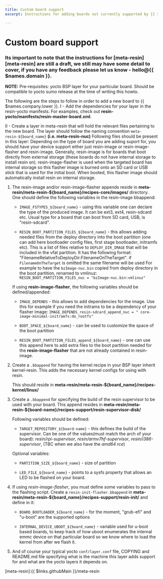 ```yaml
---
title: Custom board support
excerpt: Instructions for adding boards not currently supported by {{ $names.company.lower }}

---
```


# Custom board support

### Its important to note that the instructions for [meta-resin][meta-resin] are still a draft, we still may have some detail to cover, if you have any feedback please let us know - hello@{{ $names.domain }}.

__NOTE:__ Pre-requisites: yocto BSP layer for your particular board. Should be compatible to yocto sumo release at the time of writing this howto.

The following are the steps to follow in order to add a new board to {{ $names.company.lower }}.
I - Add the dependencies for your layer in the resin-yocto manifests. For examples, check out **resin-yocto/manifests/resin-master-board.xml**.

II - Create a layer in meta-resin that will hold the relevant files pertaining to the new board. The layer should follow the naming convention `meta-resin-${board_name}` **(i.e. meta-resin-nuc)**
Following files should be present in this layer:
Depending on the type of board you are adding suport for, you should have your device support either just resin-image or resin-image-flasher and resin-image. Generally, resin-image is for boards that boot directly from external storage (these boards do not have internal storage to install resin on). resin-image-flasher is used when the targeted board has internal storage so this flasher image is burned onto an SD card or USB stick that is used for the initial boot. When booted, this flasher image should automatically install resin on internal storage.

1. The resin-image and/or resin-image-flasher appends reside in **meta-resin/meta-resin-${board_name}/recipes-core/images/** directory.
One should define the following variables in the resin-image bbappend:

	- `IMAGE_FSTYPES_${board_name}` - using this variable one can declare the type of the produced image. It can be ext3, ext4, resin-sdcard etc. Usual type for a board that can boot from SD card, USB, is "resin-sdcard".

	- `RESIN_BOOT_PARTITION_FILES_${board_name}` - this allows adding needed files from the deploy directory into the boot partition (one can add here bootloader config files, first stage bootloader, initramfs etc).
	This is a list of files relative to `DEPLOY_DIR_IMAGE` that will be included in the vfat partition. It has the following format: "FilenameRelativeToDeployDir:FilenameOnTheTarget". if `FilenameOnTheTarget` is omitted the same filename will be used
	For example to have the `bzImage-nuc.bin` copied from deploy directory in the boot partition, renamed to vmlinuz: `RESIN_BOOT_PARTITION_FILES_nuc = "bzImage-nuc.bin:vmlinuz"`

	If using **resin-image-flasher**, the following variables should be defined/appended:

	- `IMAGE_DEPENDS` - this allows to add dependencies for the image. Use this for example if you need the initrams to be a dependency of your flasher image: `IMAGE_DEPENDS_resin-sdcard_append_nuc = " core-image-minimal-initramfs:do_rootfs"`

	- `BOOT_SPACE_${board_name}` - can be used to customize the space of the boot partition

	- `RESIN_BOOT_PARTITION_FILES_append_${board_name}` - one can use this append here to add extra files to the boot partition needed for the **resin-image-flasher** that are not already contained in resin-image.

2. Create a `.bbappend` for having the kernel recipe in your BSP layer inherit kernel-resin. This adds the necessary kernel configs for using with resin.

	This should reside in **meta-resin/meta-resin-${board_name}/recipes-kernel/linux/**

3. Create a `.bbappend` for specifying the build of the resin supervisor to be used with your board. This append resides in **meta-resin/meta-resin-${board-name}/recipes-support/resin-supervisor-disk/**

	Following variables should be defined:

	- `TARGET_REPOSITORY_${board-name}` - this defines the build of the supervisor. Can be one of the values(must match the arch of your board): *resin/rpi-supervisor*, *resin/armv7hf-supervisor*, *resin/i386-supervisor*, (TBC when we also have the *amd64 rce*)

	Optional variables:

	- `PARTITION_SIZE_${board_name}` - size of partition

	- `LED_FILE_${board_name}` - points to a sysfs property that allows an LED to be flashed on your board.

4. If using *resin-image-flasher*, you must define some variables to pass to the flashing script. Create a `resin-init-flasher.bbappend` in **meta-resin/meta-resin-${board_name}/recipes-support/resin-init/** and define in it:

	- `BOARD_BOOTLOADER_${board_name}` - for the moment, "grub-efi" and "u-boot" are the supported options

	- `INTERNAL_DEVICE_UBOOT_${board_name}` - variable used for u-boot based boards, to keep track of how uboot enumerates the internal emmc device on that particular board so we know where to load the kernel from after we flash it.

5. And of course your typical yocto `conf/layer.conf` file, COPYING and README.md file specifying what is the machine this layer adds support for and what are the yocto layers it depends on.


[meta-resin]:{{ $links.githubMain }}/meta-resin
